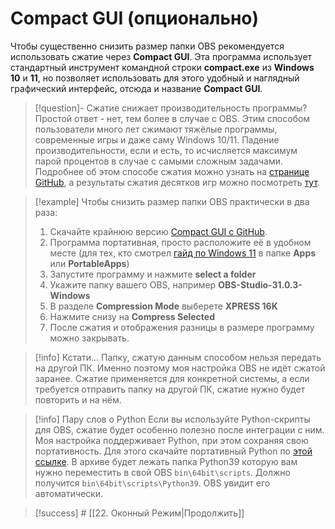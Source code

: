 # **Compact GUI** (опционально)

Чтобы существенно снизить размер папки OBS рекомендуется использовать сжатие через **Compact GUI**. Эта программа использует стандартный инструмент командной строки **compact.exe** из **Windows 10** и **11**, но позволяет использовать для этого удобный и наглядный графический интерфейс, отсюда и название **Compact GUI**.

> [!question]- Сжатие снижает производительноcть программы?
> Простой ответ - нет, тем более в случае с OBS. Этим способом пользователи много лет сжимают тяжёлые программы, современные игры и даже саму Windows 10/11. 
> Падение производительности, если и есть, то исчисляется максимум парой процентов в случае с самыми сложным задачами. Подробнее об этом способе сжатия можно узнать на [странице GitHub](https://github.com/IridiumIO/CompactGUI), а результаты сжатия десятков игр можно посмотреть [тут](https://github.com/IridiumIO/CompactGUI/wiki/).

> [!example] Чтобы снизить размер папки OBS практически в два раза:
> 1. Скачайте крайнюю версию [Compact GUI с GitHub](https://github.com/IridiumIO/CompactGUI/releases).
> 2. Программа портативная, просто расположите её в удобном месте 
>    (для тех, кто смотрел [гайд по Windows 11](https://youtu.be/ITdecD6R0Yw) в папке **Apps** или **PortableApps**)
> 3. Запустите программу и нажмите **select a folder**
> 4. Укажите папку вашего OBS, например **OBS-Studio-31.0.3-Windows**
> 5. В разделе **Compression Mode** выберете **XPRESS 16K**
> 6. Нажмите снизу на **Compress Selected**
> 7. После сжатия и отображения разницы в размере программу можно закрывать.

> [!info] Кстати...
> Папку, сжатую данным способом нельзя передать на другой ПК. Именно поэтому моя настройка OBS не идёт сжатой заранее. Сжатие применяется для конкретной системы, а если требуется отправить папку на другой ПК, сжатие нужно будет повторить и на нём.

> [!info] Пару слов о Python
> Если вы используйте Python-скрипты для OBS, сжатие будет особенно полезно после интеграции с ним. Моя настройка поддерживает Python, при этом сохраняя свою портативность. Для этого скачайте портативный Python по [этой ссылке](https://drive.usercontent.google.com/download?id=1yT4Iw5V6NxGSy6vN3sOpWfJ-szIr33GK&export=download&authuser=0&confirm=t&uuid=e56eec84-a6ad-4fcc-bd9a-5f78f4b246b6&at=AN8xHoprUfUQfAQaIF_wprhVy_Ki%3A1750362901798). В архиве будет лежать папка Python39 которую вам нужно переместить в свой OBS `bin\64bit\scripts`.
> Должно получится `bin\64bit\scripts\Python39`. OBS увидит его автоматически.

> [!success] # [[22. Оконный Режим|Продолжить]]